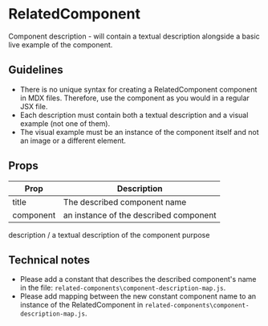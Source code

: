 # RelatedComponent

Component description - will contain a textual description alongside a basic live example of the component.

## Guidelines

- There is no unique syntax for creating a RelatedComponent component in MDX files. Therefore, use the component as you would in a regular JSX file.
- Each description must contain both a textual description and a visual example (not one of them).
- The visual example must be an instance of the component itself and not an image or a different element.

## Props

| Prop      | Description                            |
| --------- | -------------------------------------- |
| title     | The described component name           |
| component | an instance of the described component |

description / a textual description of the component purpose

## Technical notes

- Please add a constant that describes the described component's name in the file: `related-components\component-description-map.js`.
- Please add mapping between the new constant component name to an instance of the RelatedComponent in `related-components\component-description-map.js`.
